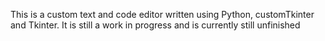This is a custom text and code editor written using Python, customTkinter and Tkinter. It is still a work in progress and is currently still unfinished
